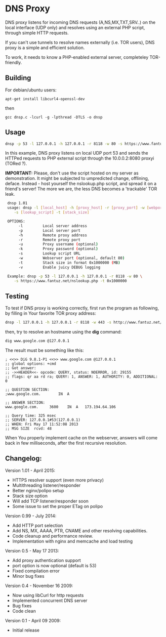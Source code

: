 # DNS Proxy

DNS proxy listens for incoming DNS requests (A,NS,MX,TXT,SRV..) on the local
interface (UDP only) and resolves using an external PHP script, through 
simple HTTP requests.

If you can't use tunnels to resolve names externally (i.e. TOR users),
DNS proxy is a simple and efficient solution.

To work, it needs to know a PHP-enabled external server, completeley 
TOR-friendly.

## Building

For debian/ubuntu users:  

`apt-get install libcurl4-openssl-dev`

then

`gcc dnsp.c -lcurl -g -lpthread -DTLS -o dnsp`

## Usage 

```bash
dnsp -p 53 -l 127.0.0.1 -h 127.0.0.1 -r 8118 -w 80 -s https://www.fantuz.net/nslookup.php
```
In this example, DNS proxy listens on local UDP port 53 and sends the HTTPed
requests to PHP external script through the 10.0.0.2:8080 proxyi (TORed ?).

**IMPORTANT:** Please, don't use the script hosted on my server as demonstration.
It might be subjected to umpredicted change, offlining, deface.
Instead - host yourself the nslookup.php script, and spread it on a friend's server!
The more we are, the less DNS becomes a 'trackable' TOR leak.

```bash
 dnsp 1.01
 usage: dnsp -l [local_host] -h [proxy_host] -r [proxy_port] -w [webport] \
	-s [lookup_script] -t [stack_size]

 OPTIONS:
      -l		 Local server address
      -p		 Local server port
      -h		 Remote proxy address
      -r		 Remote proxy port
      -u		 Proxy username (optional)
      -k		 Proxy password (optional)
      -s		 Lookup script URL
      -w		 Webserver port (optional, default 80)
      -t		 Stack size in format 0x1000000 (MB)
      -v		 Enable juicy DEBUG logging

 Example: dnsp -p 53 -l 127.0.0.1 -h 127.0.0.1 -r 8118 -w 80 \
	-s https://www.fantuz.net/nslookup.php -t 0x1000000

```
## Testing

To test if DNS proxy is working correctly, first run the program as following, by
filling in Your favorite TOR proxy address:

```bash
dnsp -l 127.0.0.1 -h 127.0.0.1 -r 8118 -w 443 -s http://www.fantuz.net/nslookup.php
```

then, try to resolve an hostname using the **dig** command:

```bash
dig www.google.com @127.0.0.1
```

The result must be something like this:

```
; <<>> DiG 9.8.1-P1 <<>> www.google.com @127.0.0.1
;; global options: +cmd
;; Got answer:
;; ->>HEADER<<- opcode: QUERY, status: NOERROR, id: 29155
;; flags: qr aa rd ra; QUERY: 1, ANSWER: 1, AUTHORITY: 0, ADDITIONAL: 0

;; QUESTION SECTION:
;www.google.com. 		IN	A

;; ANSWER SECTION:
www.google.com.		3600	IN	A	173.194.64.106

;; Query time: 325 msec
;; SERVER: 127.0.0.1#53(127.0.0.1)
;; WHEN: Fri May 17 11:52:08 2013
;; MSG SIZE  rcvd: 48
```

When You properly implement cache on the webserver, answers will come back in
 few milliseconds, after the first recursive resolution.

## Changelog:
Version 1.01 - April 2015:
* HTTPS resolver support (even more privacy)
* Multithreading listener/responder
* Better nginx/polipo setup
* Stack size option
* Will add TCP listener/responder soon
* Some issue to set the proper ETag on polipo

Version 0.99 - July 2014:
* Add HTTP port selection
* Add NS, MX, AAAA, PTR, CNAME and other resolving capabilities.
* Code cleanup and performance review.
* Implementation with nginx and memcache and load testing 

Version 0.5 - May 17 2013:
* Add proxy authentication support
* port option is now optional (default is 53)
* Fixed compilation error
* Minor bug fixes

Version 0.4 - November 16 2009:
* Now using libCurl for http requests
* Implemented concurrent DNS server
* Bug fixes
* Code clean

Version 0.1 - April 09 2009:
* Initial release
